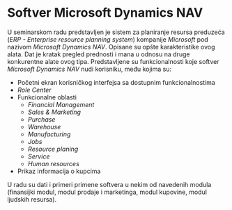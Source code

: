 # Softver Microsoft Dynamics NAV

U seminarskom radu predstavljen je sistem za planiranje resursa preduzeća (*ERP - Enterprise resource planning system*) kompanije *Microsoft* pod nazivom *Microsoft Dynamics NAV*. Opisane su opšte karakteristike ovog alata. Dat je kratak pregled prednosti i mana u odnosu na druge konkurentne alate ovog tipa. Predstavljene su funkcionalnosti koje softver *Microsoft Dynamics NAV* nudi korisniku, među kojima su:
- Početni ekran korisničkog interfejsa sa dostupnim funkcionalnostima
- *Role Center*
- Funkcionalne oblasti 
  - *Financial Management*
  - *Sales & Marketing*
  - *Purchase*
  - *Warehouse*
  - *Manufacturing*
  - *Jobs*
  - *Resource planing*
  - *Service*
  - *Human resources*
- Prikaz informacija o kupcima

U radu su dati i primeri primene softvera u nekim od navedenih modula (finansijki modul, modul prodaje i marketinga, modul kupovine, modul ljudskih resursa).